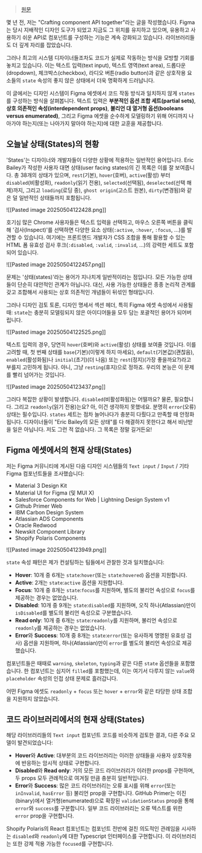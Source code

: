 > [원문](https://medium.com/@nathanacurtis/the-sorry-state-of-states-89dd4668737e)

몇 년 전, 저는 "Crafting component API together"라는 글을 작성했습니다. Figma는 당시 지배적인 디자인 도구가 되었고 지금도 그 위치를 유지하고 있으며, 유용하고 사용하기 쉬운 API로 컴포넌트를 구성하는 기능은 계속 강화되고 있습니다. 라이브러리들도 더 깊게 자리를 잡았습니다.

그러나 최고의 시스템 디자이너들조차도 코드가 실제로 작동하는 방식을 모방할 기회를 놓치고 있습니다. 이는 텍스트 입력(text input), 텍스트 영역(text area), 드롭다운(dropdown), 체크박스(checkbox), 라디오 버튼(radio button)과 같은 상호작용 요소들의 `state` 속성의 좋지 않은 상태에서 더욱 명확하게 드러납니다.

이 글에서는 디자인 시스템이 Figma 에셋에서 코드 작동 방식과 일치하지 않게 `states`를 구성하는 방식을 살펴봅니다. 텍스트 입력은 **부분적인 옵션 조합 세트(partial sets)**, **상호 의존적인 속성(interdependent props)**, **불리언 대 열거형 옵션(booleans versus enumerated)**, 그리고 Figma 에셋을 순수하게 모델링하기 위해 어디까지 나아가야 하는지(또는 나아가지 말아야 하는지)에 대한 교훈을 제공합니다.

## 오늘날 상태(States)의 현황
'States'는 디자이너와 개발자들이 다양한 상황에 적용하는 일반적인 용어입니다. Eric Bailey가 작성한 사용자 대면 상태(user facing states)의 긴 목록은 이를 잘 보여줍니다. 총 38개의 상태가 있으며, `rest`(기본), `hover`(호버), `active`(활성) 부터 `disabled`(비활성화), `readonly`(읽기 전용), `selected`(선택됨), `deselected`(선택 해제)까지, 그리고 `loading`(로딩 중), `ghost origin`(고스트 원본), `dirty`(변경됨)와 같은 덜 일반적인 상태들까지 포함됩니다.

![[Pasted image 20250504122428.png]]

호기심 많은 Chrome 사용자들은 텍스트 입력을 선택하고, 마우스 오른쪽 버튼을 클릭해 '검사(Inspect)'를 선택하면 다양한 요소 상태(`:active`, `:hover`, `:focus`, ...)를 발견할 수 있습니다. 여기에는 프론트엔드 개발자가 CSS 조합을 통해 활용할 수 있는 HTML 폼 유효성 검사 후크(`:disabled`, `:valid`, `:invalid`, ...)의 강력한 세트도 포함되어 있습니다.

![[Pasted image 20250504122457.png]]

문제는 '상태(states)'라는 용어가 지나치게 일반적이라는 점입니다. 모든 가능한 상태들이 단순히 대안적인 관계가 아닙니다. 대신, 사용 가능한 상태들은 종종 논리적 관계를 갖고 조합해서 사용되는 상호 의존적인 개념들이 뒤섞인 형태입니다.

그러나 디자인 검토 토론, 디자인 명세서 섹션 헤더, 특히 Figma 에셋 속성에서 사용될 때: `state`는 충분히 모델링되지 않은 아이디어들을 모두 담는 포괄적인 용어가 되어버립니다.

![[Pasted image 20250504122525.png]]

텍스트 입력의 경우, 당연히 `hover`(호버)와 `active`(활성) 상태를 보여줄 것입니다. 이를 고려할 때, 첫 번째 상태를 `base`(기본)(이렇게 하지 마세요), `default`(기본값)(괜찮음), `enabled`(활성화됨)나 `initial`(초기)(더 나음) 또는 `rest`(정지)(가장 좋을까요?)라고 부를지 고민하게 됩니다. 아니, 그냥 `resting`(휴지)으로 정하죠. 우리의 본능은 이 문제를 빨리 넘어가는 것입니다.

![[Pasted image 20250504123437.png]]

그러다 복잡한 상황이 발생합니다. `disabled`(비활성화됨)는 어떨까요? 물론, 필요합니다. 그리고 `readonly`(읽기 전용)는요? 아, 이건 생각하지 못했네요. 분명히 `error`(오류) 상태는 필수입니다. `states` 세트는 점차 늘어나다가 충분히 다뤘다고 만족할 때 안정화됩니다. 디자이너들이 "Eric Bailey의 모든 상태"를 다 해결하지 못한다고 해서 비난받을 일은 아닙니다. 저도 그런 적 없습니다. 그 목록은 정말 길거든요!

## Figma 에셋에서의 현재 상태(States)

저는 Figma 커뮤니티에 게시된 다음 디자인 시스템들의 `Text input` / `Input` / 기타 Figma 컴포넌트들을 조사했습니다:
- Material 3 Design Kit
- Material UI for Figma (및 MUI X)
- Salesforce Components for Web | Lightning Design System v1
- Github Primer Web
- IBM Carbon Design System
- Atlassian ADS Components
- Oracle Redwood
- Newskit Component Library
- Shopify Polaris Components

![[Pasted image 20250504123949.png]]

`state` 속성 패턴은 제가 컨설팅하는 팀들에서 관찰한 것과 일치했습니다:

- **Hover**: 10개 중 6개는 `state`:`hover`(또는 `state`:`hovered`) 옵션을 지원합니다.
- **Active**: 2개는 `state`:`active` 옵션을 지원합니다.
- **Focus**: 10개 중 8개는 `state`:`focus`를 지원하며, 별도의 불리언 속성으로 `focus`를 제공하는 경우는 없었습니다.
- **Disabled**: 10개 중 9개는 `state`:`disabled`를 지원하며, 오직 하나(Atlassian)만이 `isDisabled`를 별도의 불리언 속성으로 구분했습니다.
- **Read only**: 10개 중 6개는 `state`:`readonly`를 지원하며, 불리언 속성으로 `readonly`를 제공하는 경우는 없었습니다.
- **Error**와 **Success**: 10개 중 8개는 `state`:`error`(또는 유사하게 명명된 유효성 검사) 옵션을 지원하며, 하나(Atlassian)만이 `error`를 별도의 불리언 속성으로 제공했습니다.

컴포넌트들은 때때로 `warning`, `skeleton`, `typing`과 같은 다른 `state` 옵션들을 포함했습니다. 한 컴포넌트는 심지어 `filled`를 포함했는데, 이는 여기서 다루지 않는 `value`와 `placeholder` 속성의 인접 상태 문제로 흘러갑니다.

어떤 Figma 에셋도 `readonly` + `focus` 또는 `hover` + `error`와 같은 타당한 상태 조합을 지원하지 않았습니다.

## 코드 라이브러리에서의 현재 상태(States)

해당 라이브러리들의 `Text input` 컴포넌트 코드를 비슷하게 검토한 결과, 다른 주요 모델이 발견되었습니다:

- **Hover**와 **Active**: 대부분의 코드 라이브러리는 이러한 상태들을 사용자 상호작용에 반응하는 암시적 상태로 구현합니다.
- **Disabled**와 **Read only**: 거의 모든 코드 라이브러리가 이러한 props를 구현하며, 두 props 모두 관례적으로 여겨질 만큼 충분히 일반적입니다.
- **Error**와 **Success**: 많은 코드 라이브러리는 오류 표시를 위해 `error`(또는 `inInvalid`, `hasError` 등) 불리언 prop을 구현합니다. GitHub Primer는 이진(binary)에서 열거형(enumerated)으로 확장된 `validationStatus` prop을 통해 `error`와 `success`를 구분합니다. 일부 코드 라이브러리는 오류 텍스트를 위한 `error` prop을 구현합니다.

Shopify Polaris의 React 컴포넌트는 컴포넌트 전반에 걸친 의도적인 관례임을 시사하는 `disabled`와 `readonly`에 대한 Typescript 인터페이스를 구현합니다. 이 라이브러리는 또한 강제 적용 가능한 `focused`를 구현합니다.